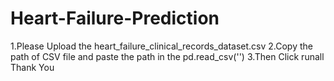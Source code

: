 # Heart-Failure-Prediction
1.Please Upload the heart_failure_clinical_records_dataset.csv
2.Copy the path of CSV file and paste the path in the pd.read_csv('')
3.Then Click runall
Thank You
